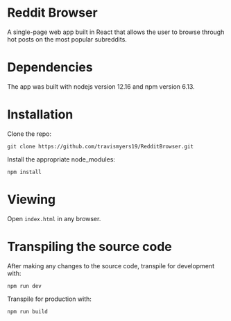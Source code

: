 # Reddit Browser
A single-page web app built in React that allows the user to browse through hot posts on the most popular subreddits.

# Dependencies

The app was built with nodejs version 12.16 and npm version 6.13.

# Installation

Clone the repo:

``git clone https://github.com/travismyers19/RedditBrowser.git``

Install the appropriate node_modules:

``npm install``

# Viewing

Open ``index.html`` in any browser.

# Transpiling the source code

After making any changes to the source code, transpile for development with:

``npm run dev``

Transpile for production with:

``npm run build``
